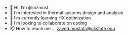 - 👋 Hi, I’m @mzmost
- 👀 I’m interested in thermal systems design and analysis
- 🌱 I’m currently learning HX optimization
- 💞️ I’m looking to collaborate on coding 
- 📫 How to reach me ... zayed.mostafa@okstate.edu

<!---
mzmost/mzmost is a ✨ special ✨ repository because its `README.md` (this file) appears on your GitHub profile.
You can click the Preview link to take a look at your changes.
--->
